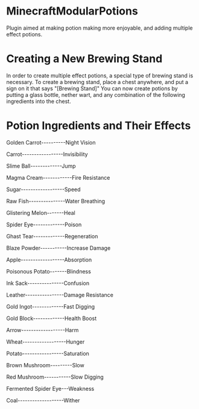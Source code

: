 MinecraftModularPotions
=======================

Plugin aimed at making potion making more enjoyable, and adding multiple effect potions.

Creating a New Brewing Stand
============================

In order to create multiple effect potions, a special type of brewing stand is necessary.
To create a brewing stand, place a chest anywhere, and put a sign on it that says "[Brewing Stand]"
You can now create potions by putting a glass bottle, nether wart, and any combination of the following ingredients into the chest.

Potion Ingredients and Their Effects
====================================

Golden Carrot----------Night Vision

Carrot-----------------Invisibility

Slime Ball-------------Jump

Magma Cream------------Fire Resistance

Sugar------------------Speed

Raw Fish---------------Water Breathing

Glistering Melon-------Heal

Spider Eye-------------Poison

Ghast Tear-------------Regeneration

Blaze Powder-----------Increase Damage

Apple------------------Absorption

Poisonous Potato-------Blindness

Ink Sack---------------Confusion

Leather----------------Damage Resistance

Gold Ingot-------------Fast Digging

Gold Block-------------Health Boost

Arrow------------------Harm

Wheat------------------Hunger

Potato-----------------Saturation

Brown Mushroom---------Slow

Red Mushroom-----------Slow Digging

Fermented Spider Eye---Weakness

Coal-------------------Wither
